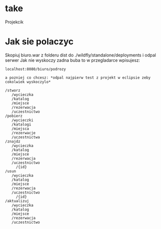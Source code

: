 # take
Projekcik

# Jak sie polaczyc
Skopiuj biuro.war z folderu dist do ./wildfly/standalone/deployments i odpal serwer
Jak nie wyskoczy zadna buba to w przegladarce wpisujesz:

	localhost:8080/biuro/podrozy

	a pozniej co chcesz: *odpal najpierw test z projekt w eclipsie zeby cokolwiek wyskoczylo*

	/stworz
	   /wycieczka
	   /katalog
	   /miejsce
	   /rezerwacja
	   /uczestnictwo
	/pobierz
	   /wycieczki
	   /katalogi
	   /miejsca
	   /rezerwacje
	   /uczestnictwa
	/znajdz
	   /wycieczka
	   /katalog
	   /miejsce
	   /rezerwacja
	   /uczestnictwo
	     /{id}
	/usun
	   /wycieczka
	   /katalog
	   /miejsce
	   /rezerwacja
	   /uczestnictwo
	     /{id}
	/aktualizuj
	   /wycieczka
	   /katalog
	   /miejsce
	   /rezerwacja
	   /uczestnictwo
